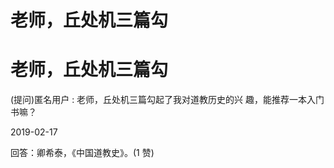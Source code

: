 # 老师，丘处机三篇勾

# 老师，丘处机三篇勾

(提问)匿名用户 : 老师，丘处机三篇勾起了我对道教历史的兴 趣，能推荐一本入门书嘛？

2019-02-17

回答：卿希泰，《中国道教史》。(1 赞)